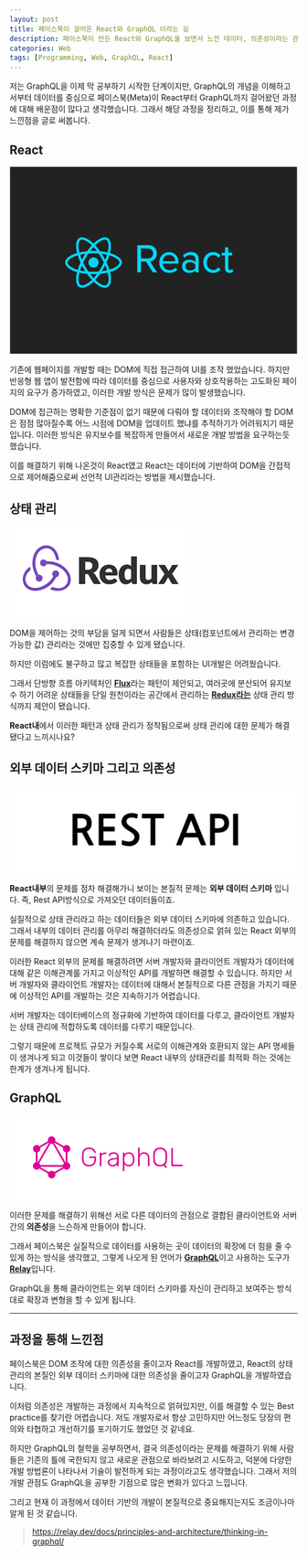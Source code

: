 ```yaml
---
layout: post
title: 페이스북이 걸어온 React와 GraphQL 이라는 길
description: 페이스북이 만든 React와 GraphQL을 보면서 느낀 데이터, 의존성이라는 관점.
categories: Web
tags: [Programming, Web, GraphQL, React]
---
```


저는 GraphQL을 이제 막 공부하기 시작한 단계이지만, GraphQL의 개념을 이해하고서부터 데이터를 중심으로 페이스북(Meta)이 React부터 GraphQL까지 걸어왔던 과정에 대해 배운점이 많다고 생각했습니다. 그래서 해당 과정을 정리하고, 이를 통해 제가 느낀점을 글로 써봅니다.

## React

![react-logo](/assets/images/posts/react-dark.png)

기존에 웹페이지를 개발할 때는 DOM에 직접 접근하여 UI를 조작 했었습니다. 하지만 반응형 웹 앱이 발전함에 따라 데이터를 중심으로 사용자와 상호작용하는 고도화된 페이지의 요구가 증가하였고, 이러한 개발 방식은 문제가 많이 발생했습니다.

DOM에 접근하는 명확한 기준점이 없기 때문에 다뤄야 할 데이터와 조작해야 할 DOM은 점점 많아질수록 어느 시점에 DOM을 업데이트 했냐를 추적하기가 어려워지기 때문입니다. 이러한 방식은 유지보수를 복잡하게 만들어서 새로운 개발 방법을 요구하는듯 했습니다.

이를 해결하기 위해 나온것이 React였고 React는 데이터에 기반하여 DOM을 간접적으로 제어해줌으로써 선언적 UI관리라는 방법을 제시했습니다.

## 상태 관리

![redux-logo](/assets/images/posts/redux.png)

DOM을 제어하는 것의 부담을 덜게 되면서 사람들은 상태(컴포넌트에서 관리하는 변경 가능한 값) 관리라는 것에만 집중할 수 있게 됐습니다.

하지만 이럼에도 불구하고 많고 복잡한 상태들을 포함하는 UI개발은 어려웠습니다.

그래서 단방향 흐름 아키텍처인 [**Flux**](https://www.huskyhoochu.com/flux-architecture/)라는 패턴이 제안되고, 여러곳에 분산되어 유지보수 하기 어려운 상태들을 단일 원천이라는 공간에서 관리하는 [**Redux라는**](https://ko.redux.js.org/introduction/getting-started/) 상태 관리 방식까지 제안이 됐습니다.

**React내**에서 이러한 패턴과 상태 관리가 정착됨으로써 상태 관리에 대한 문제가 해결 됐다고 느끼시나요?

## 외부 데이터 스키마 그리고 의존성

![rest-api](/assets/images/posts/rest-api.png)

**React내부**의 문제를 점차 해결해가니 보이는 본질적 문제는 **외부 데이터 스키마** 입니다. 즉, Rest API방식으로 가져오던 데이터들이죠.

실질적으로 상태 관리라고 하는 데이터들은 외부 데이터 스키마에 의존하고 있습니다. 그래서 내부의 데이터 관리를 아무리 해결하더라도 의존성으로 얽혀 있는 React 외부의 문제를 해결하지 않으면 계속 문제가 생겨나기 마련이죠.

이러한 React 외부의 문제를 해결하려면 서버 개발자와 클라이언트 개발자가 데이터에 대해 같은 이해관계를 가지고 이상적인 API를 개발하면 해결할 수 있습니다. 하지만 서버 개발자와 클라이언트 개발자는 데이터에 대해서 본질적으로 다른 관점을 가지기 때문에 이상적인 API를 개발하는 것은 지속하기가 어렵습니다.

서버 개발자는 데이터베이스의 정규화에 기반하여 데이터를 다루고, 클라이언트 개발자는 상태 관리에 적합하도록 데이터를 다루기 때문입니다.

그렇기 때문에 프로젝트 규모가 커질수록 서로의 이해관계와 호환되지 않는 API 명세들이 생겨나게 되고 이것들이 쌓이다 보면 React 내부의 상태관리를 최적화 하는 것에는 한계가 생겨나게 됩니다.

## GraphQL

![graph-ql](/assets/images/posts/graph-ql.png)

이러한 문제를 해결하기 위해선 서로 다른 데이터의 관점으로 결합된 클라이언트와 서버간의 **의존성**을 느슨하게 만들어야 합니다.

그래서 페이스북은 실질적으로 데이터를 사용하는 곳이 데이터의 확장에 더 힘을 줄 수 있게 하는 방식을 생각했고, 그렇게 나오게 된 언어가 [**GraphQL**](https://ko.wikipedia.org/wiki/%EA%B7%B8%EB%9E%98%ED%94%84QL)이고 사용하는 도구가 [**Relay**](https://relay.dev/)입니다.

GraphQL을 통해 클라이언트는 외부 데이터 스키마를 자신이 관리하고 보여주는 방식대로 확장과 변형을 할 수 있게 됩니다.

---

## 과정을 통해 느낀점

페이스북은 DOM 조작에 대한 의존성을 줄이고자 React를 개발하였고, React의 상태 관리의 본질인 외부 데이터 스키마에 대한 의존성을 줄이고자 GraphQL을 개발하였습니다.

이처럼 의존성은 개발하는 과정에서 지속적으로 얽혀있지만, 이를 해결할 수 있는 Best practice를 찾기란 어렵습니다. 저도 개발자로서 항상 고민하지만 어느정도 당장의 편의와 타협하고 개선하기를 포기하기도 했었던 것 같네요.

하지만 GraphQL의 철학을 공부하면서, 결국 의존성이라는 문제를 해결하기 위해 사람들은 기존의 틀에 국한되지 않고 새로운 관점으로 바라보려고 시도하고, 덕분에 다양한 개발 방법론이 나타나서 기술이 발전하게 되는 과정이라고도 생각했습니다. 그래서 저의 개발 관점도 GraphQL을 공부한 기점으로 많은 변화가 있다고 느낍니다.

그리고 현재 이 과정에서 데이터 기반의 개발이 본질적으로 중요해지는지도 조금이나마 알게 된 것 같습니다.

> <https://relay.dev/docs/principles-and-architecture/thinking-in-graphql/>